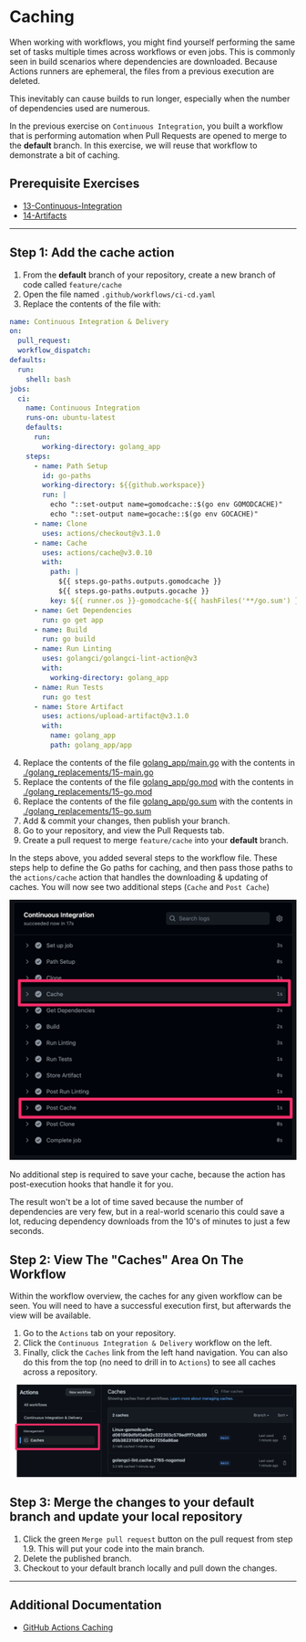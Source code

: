 # Caching
When working with workflows, you might find yourself performing the same set of tasks multiple times across workflows or even jobs. This is commonly seen in build scenarios where dependencies are downloaded. Because Actions runners are ephemeral, the files from a previous execution are deleted.

This inevitably can cause builds to run longer, especially when the number of dependencies used are numerous.

In the previous exercise on `Continuous Integration`, you built a workflow that is performing automation when Pull Requests are opened to merge to the **default** branch. In this exercise, we will reuse that workflow to demonstrate a bit of caching.

## Prerequisite Exercises
- [13-Continuous-Integration](./13-Continuous-Integration.md)
- [14-Artifacts](./14-Artifacts.md)

---

## Step 1: Add the cache action
1. From the **default** branch of your repository, create a new branch of code called `feature/cache`
2. Open the file named `.github/workflows/ci-cd.yaml`
3. Replace the contents of the file with:

```yaml
name: Continuous Integration & Delivery
on:
  pull_request:
  workflow_dispatch:
defaults:
  run:
    shell: bash
jobs:
  ci:
    name: Continuous Integration
    runs-on: ubuntu-latest
    defaults:
      run:
        working-directory: golang_app
    steps:
      - name: Path Setup
        id: go-paths
        working-directory: ${{github.workspace}}
        run: |
          echo "::set-output name=gomodcache::$(go env GOMODCACHE)"
          echo "::set-output name=gocache::$(go env GOCACHE)"
      - name: Clone
        uses: actions/checkout@v3.1.0
      - name: Cache
        uses: actions/cache@v3.0.10
        with:
          path: |
            ${{ steps.go-paths.outputs.gomodcache }}
            ${{ steps.go-paths.outputs.gocache }}
          key: ${{ runner.os }}-gomodcache-${{ hashFiles('**/go.sum') }}
      - name: Get Dependencies
        run: go get app
      - name: Build
        run: go build
      - name: Run Linting
        uses: golangci/golangci-lint-action@v3
        with:
          working-directory: golang_app
      - name: Run Tests
        run: go test
      - name: Store Artifact
        uses: actions/upload-artifact@v3.1.0
        with:
          name: golang_app
          path: golang_app/app
```

4. Replace the contents of the file [golang_app/main.go](./golang_app/main.go) with the contents in [./golang_replacements/15-main.go](./golang_replacements/15-main.go)
5. Replace the contents of the file [golang_app/go.mod](./golang_app/go.mod) with the contents in [./golang_replacements/15-go.mod](./golang_replacements/15-go.mod)
6. Replace the contents of the file [golang_app/go.sum](./golang_app/go.sum) with the contents in [./golang_replacements/15-go.sum](./golang_replacements/15-go.sum)
7. Add & commit your changes, then publish your branch.
8. Go to your repository, and view the Pull Requests tab.
9. Create a pull request to merge `feature/cache` into your **default** branch.

In the steps above, you added several steps to the workflow file. These steps help to define the Go paths for caching, and then pass those paths to the `actions/cache` action that handles the downloading & updating of caches. You will now see two additional steps (`Cache` and `Post Cache`)

![A picture of the button](images/15-cache-steps.png)

No additional step is required to save your cache, because the action has post-execution hooks that handle it for you.

The result won't be a lot of time saved because the number of dependencies are very few, but in a real-world scenario this could save a lot, reducing dependency downloads from the 10's of minutes to just a few seconds.

## Step 2: View The "Caches" Area On The Workflow
Within the workflow overview, the caches for any given workflow can be seen. You will need to have a successful execution first, but afterwards the view will be available.

1. Go to the `Actions` tab on your repository.
2. Click the `Continuous Integration & Delivery` workflow on the left.
3. Finally, click the `Caches` link from the left hand navigation. You can also do this from the top (no need to drill in to `Actions`) to see all caches across a repository.

![A picture of the button](images/15-cache-view.png)


## Step 3: Merge the changes to your default branch and update your local repository

1. Click the green `Merge pull request` button on the pull request from step 1.9. This will put your code into the main branch.
2. Delete the published branch.
3. Checkout to your default branch locally and pull down the changes.

---

## Additional Documentation
- [GitHub Actions Caching](https://github.com/actions/cache)